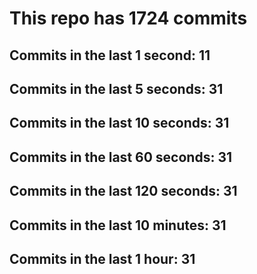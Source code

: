 # This repo has 1724 commits

## Commits in the last 1 second: 11
## Commits in the last 5 seconds: 31
## Commits in the last 10 seconds: 31
## Commits in the last 60 seconds: 31
## Commits in the last 120 seconds: 31
## Commits in the last 10 minutes: 31
## Commits in the last 1 hour: 31
